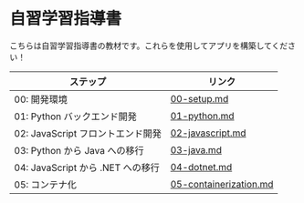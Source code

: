 # 自習学習指導書

こちらは自習学習指導書の教材です。これらを使用してアプリを構築してください！

| ステップ                                | リンク                                               |
|-------------------------------------|----------------------------------------------------|
| 00: 開発環境         | [00-setup.md](./00-setup.md)                       |
| 01: Python バックエンド開発      | [01-python.md](./01-python.md)                     |
| 02: JavaScript フロントエンド開発 | [02-javascript.md](./02-javascript.md)             |
| 03: Python から Java への移行      | [03-java.md](./03-java.md)                         |
| 04: JavaScript から .NET への移行  | [04-dotnet.md](./04-dotnet.md)                     |
| 05: コンテナ化                | [05-containerization.md](./05-containerization.md) |